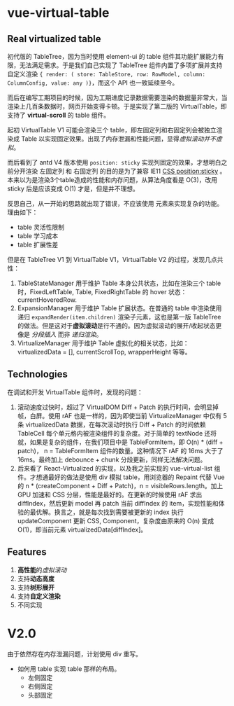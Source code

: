 # vue-virtual-table

## Real virtualized table

初代版的 TableTree，因为当时使用 element-ui 的 table 组件其功能扩展能力有限，无法满足需求。于是我们自己实现了 TableTree 组件内置了多项扩展并支持自定义渲染 `{ render: ( store: TableStore, row: RowModel, column: ColumnConfig, value: any )}`，而这个 API 也一致延续至今。

而后在编写工期项目的时候，因为工期进度记录数据需要渲染的数据量非常大，当渲染上几百条数据时，网页开始变得卡顿。于是实现了第二版的 VirtualTable，即支持了 **virtual-scroll** 的 table 组件。

起初 VirtualTable V1 可能会渲染三个 table，即左固定列和右固定列会被独立渲染成 Table 以实现固定效果。出现了内存泄漏和性能问题，显得*虚拟滚动并不虚拟*。

而后看到了 antd V4 版本使用 `position: sticky` 实现列固定的效果，才想明白之前分开渲染 左固定列 和 右固定列 的目的是为了兼容 IE11 [CSS position:sticky](https://caniuse.com/#search=sticky) 。本来以为是渲染3个table造成的性能和内存问题，从算法角度看是 O(3)，改用 sticky 后是应该变成 O(1) 才是，但是并不理想。

反思自己，从一开始的思路就出现了错误，不应该使用 <table> 元素来实现复杂的功能。理由如下：

+ table 灵活性限制
+ table 学习成本
+ table 扩展性差

但是在 TableTree V1 到 VirtualTable V1，VirtualTable V2 的过程，发现几点共性：

1. TableStateManager 用于维护 Table 本身公共状态，比如在渲染三个 table 时，FixedLeftTable, Table, FixedRightTable 的 hover 状态： currentHoveredRow.
2. ExpansionManager 用于维护 Table 扩展状态。在普通的 table 中渲染使用递归 `expandRender(item.children)` 渲染子元素，这也是第一版 TableTree 的做法。但是这对于**虚拟滚动**是行不通的。因为虚拟滚动的展开/收起状态更像是 *分段插入* 而非 *递归渲染*。
3. VirtualizeManager 用于维护 Table 虚拟化的相关状态，比如：virtualizedData = [], currentScrollTop, wrapperHeight 等等。


## Technologies

在调试和开发 VirtualTable 组件时，发现的问题：

1. 滚动速度过快时，超过了 VirtualDOM Diff + Patch 的执行时间，会明显掉帧，白屏。使用 rAF 也是一样的，因为即使当前 VirtualizeManager 中仅有 5 条 virtualizedData 数据，在每次滚动时执行 Diff + Patch 的时间依赖 TableCell 每个单元格内被渲染组件的复杂度。对于简单的 textNode 还将就，如果是复杂的组件，在我们项目中是 TableFormItem，即 O(n) * (diff + patch)， n = TableFormItem 组件的数量。这种情况下 rAF 的 16ms 大于了 16ms。最终加上 debounce + chunk 分段更新，同样无法解决问题。
2. 后来看了 React-Virtualized 的实现，以及我之前实现的 vue-virtual-list 组件。才想通最好的做法是使用 div 模拟 table，用浏览器的 Repaint 代替 Vue 的 n * (createComponent + Diff + Patch)，n = visibleRows.length。加上 GPU 加速和 CSS 分层，性能是最好的。在更新的时候使用 rAF 求出 diffIndex，然后更新 model 再 patch 当前 diffIndex 的 item，实现性能和体验的最优解。换言之，就是每次找到需要被更新的 index 执行 updateComponent 更新 CSS, Component，复杂度由原来的 O(n) 变成 O(1)，即当前元素 virtualizedData[diffIndex]。

## Features

1. **高性能**的*虚拟滚动*
2. 支持**动态高度**
3. 支持**树形展开**
4. 支持**自定义渲染**
5. 不同实现


# V2.0

由于依然存在内存泄漏问题，计划使用 div 重写。

+ 如何用 table 实现 table 那样的布局。
  + 左侧固定
  + 右侧固定
  + 头部固定
